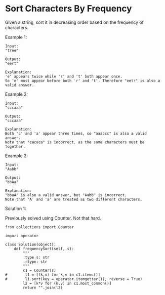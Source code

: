 # Sort Characters By Frequency

Given a string, sort it in decreasing order based on the frequency of characters.

Example 1:

```
Input:
"tree"

Output:
"eert"

Explanation:
'e' appears twice while 'r' and 't' both appear once.
So 'e' must appear before both 'r' and 't'. Therefore "eetr" is also a valid answer.
```
Example 2:

```
Input:
"cccaaa"

Output:
"cccaaa"

Explanation:
Both 'c' and 'a' appear three times, so "aaaccc" is also a valid answer.
Note that "cacaca" is incorrect, as the same characters must be together.
```
Example 3:

```
Input:
"Aabb"

Output:
"bbAa"

Explanation:
"bbaA" is also a valid answer, but "Aabb" is incorrect.
Note that 'A' and 'a' are treated as two different characters.
```

Solution 1:

Previously solved using Counter. Not that hard.

```
from collections import Counter

import operator

class Solution(object):
    def frequencySort(self, s):
        """
        :type s: str
        :rtype: str
        """
        c1 = Counter(s)
#        l1 = [(k,v) for k,v in c1.items()]
#        l1.sort(key = operator.itemgetter(1), reverse = True)
        l2 = [k*v for (k,v) in c1.most_common()]
        return "".join(l2)
```
